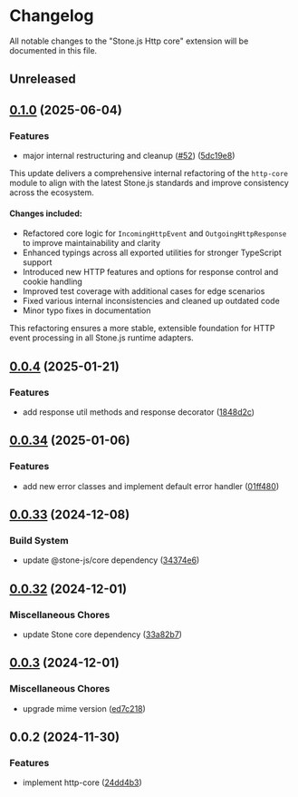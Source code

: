 # Changelog

All notable changes to the "Stone.js Http core" extension will be documented in this file.

## Unreleased


## [0.1.0](https://github.com/stonemjs/http-core/compare/v0.0.4...v0.1.0) (2025-06-04)


### Features

* major internal restructuring and cleanup ([#52](https://github.com/stonemjs/http-core/issues/52)) ([5dc19e8](https://github.com/stonemjs/http-core/commit/5dc19e88b97a10a08254fe79d8071a9023d59ff6))

This update delivers a comprehensive internal refactoring of the `http-core` module to align with the latest Stone.js standards and improve consistency across the ecosystem.

#### Changes included:

* Refactored core logic for `IncomingHttpEvent` and `OutgoingHttpResponse` to improve maintainability and clarity
* Enhanced typings across all exported utilities for stronger TypeScript support
* Introduced new HTTP features and options for response control and cookie handling
* Improved test coverage with additional cases for edge scenarios
* Fixed various internal inconsistencies and cleaned up outdated code
* Minor typo fixes in documentation

This refactoring ensures a more stable, extensible foundation for HTTP event processing in all Stone.js runtime adapters.

## [0.0.4](https://github.com/stonemjs/http-core/compare/v0.0.34...v0.0.4) (2025-01-21)


### Features

* add response util methods and response decorator ([1848d2c](https://github.com/stonemjs/http-core/commit/1848d2cc8e9419d9e370ae707c528a45d3c2ac5a))

## [0.0.34](https://github.com/stonemjs/http-core/compare/v0.0.33...v0.0.34) (2025-01-06)


### Features

* add new error classes and implement default error handler ([01ff480](https://github.com/stonemjs/http-core/commit/01ff4806cd9165b6846329e5f909f61f5c067d6a))

## [0.0.33](https://github.com/stonemjs/http-core/compare/v0.0.32...v0.0.33) (2024-12-08)


### Build System

* update @stone-js/core dependency ([34374e6](https://github.com/stonemjs/http-core/commit/34374e6c4f2f644afedac48ffd94e75996e1eca3))

## [0.0.32](https://github.com/stonemjs/http-core/compare/v0.0.3...v0.0.32) (2024-12-01)


### Miscellaneous Chores

* update Stone core dependency ([33a82b7](https://github.com/stonemjs/http-core/commit/33a82b77e98ade423889148c13f25ccd40b75c8a))

## [0.0.3](https://github.com/stonemjs/http-core/compare/v0.0.2...v0.0.3) (2024-12-01)


### Miscellaneous Chores

* upgrade mime version ([ed7c218](https://github.com/stonemjs/http-core/commit/ed7c2187bd85b6877da7cd9f8c94448716446e07))

## 0.0.2 (2024-11-30)


### Features

* implement http-core ([24dd4b3](https://github.com/stonemjs/http-core/commit/24dd4b3f1e59fc19fb65fa5316121fe4b68e4f41))
